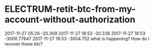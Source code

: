 # ELECTRUM-retit-btc-from-my-account-without-authorization
2017-11-27 05:26 -20.309             2017-11-27 18:53 -20.338       2017-11-27 18:53 -3000.77847       2017-11-27 18:53 -3004.752      what is happening? How do I recover these btc?
